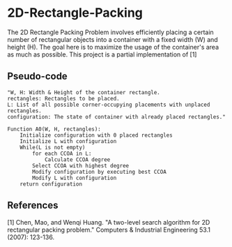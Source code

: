 # 2D-Rectangle-Packing
The 2D Rectangle Packing Problem involves efficiently placing a certain number of rectangular objects into a container with a fixed width (W) and height (H). The goal here is to maximize the usage of the container's area as much as possible. This project is a partial implementation of [1]

## Pseudo-code
    "W, H: Width & Height of the container rectangle.
    rectangles: Rectangles to be placed.
    L: List of all possible corner-occupying placements with unplaced rectangles.
    configuration: The state of container with already placed rectangles."

    Function A0(W, H, rectangles):
        Initialize configuration with 0 placed rectangles
        Initialize L with configuration
        While(L is not empty)
            for each CCOA in L:
                Calculate CCOA degree
            Select CCOA with highest degree
            Modify configuration by executing best CCOA
            Modify L with configuration
        return configuration

## References
[1] Chen, Mao, and Wenqi Huang. "A two-level search algorithm for 2D rectangular packing problem." Computers & Industrial Engineering 53.1 (2007): 123-136.
